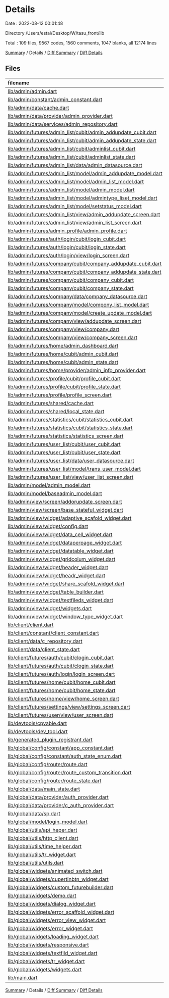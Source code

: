 # Details

Date : 2022-08-12 00:01:48

Directory /Users/estai/Desktop/W/tasu_front/lib

Total : 109 files,  9567 codes, 1560 comments, 1047 blanks, all 12174 lines

[Summary](results.md) / Details / [Diff Summary](diff.md) / [Diff Details](diff-details.md)

## Files
| filename | language | code | comment | blank | total |
| :--- | :--- | ---: | ---: | ---: | ---: |
| [lib/admin/admin.dart](/lib/admin/admin.dart) | Dart | 8 | 1 | 1 | 10 |
| [lib/admin/constant/admin_constant.dart](/lib/admin/constant/admin_constant.dart) | Dart | 7 | 0 | 3 | 10 |
| [lib/admin/data/cache.dart](/lib/admin/data/cache.dart) | Dart | 13 | 7 | 5 | 25 |
| [lib/admin/data/provider/admin_provider.dart](/lib/admin/data/provider/admin_provider.dart) | Dart | 26 | 1 | 2 | 29 |
| [lib/admin/data/services/admin_repository.dart](/lib/admin/data/services/admin_repository.dart) | Dart | 309 | 17 | 20 | 346 |
| [lib/admin/futures/admin_list/cubit/admin_addupdate_cubit.dart](/lib/admin/futures/admin_list/cubit/admin_addupdate_cubit.dart) | Dart | 85 | 1 | 10 | 96 |
| [lib/admin/futures/admin_list/cubit/admin_addupdate_state.dart](/lib/admin/futures/admin_list/cubit/admin_addupdate_state.dart) | Dart | 43 | 1 | 4 | 48 |
| [lib/admin/futures/admin_list/cubit/adminlist_cubit.dart](/lib/admin/futures/admin_list/cubit/adminlist_cubit.dart) | Dart | 0 | 103 | 15 | 118 |
| [lib/admin/futures/admin_list/cubit/adminlist_state.dart](/lib/admin/futures/admin_list/cubit/adminlist_state.dart) | Dart | 0 | 44 | 6 | 50 |
| [lib/admin/futures/admin_list/data/admin_datasource.dart](/lib/admin/futures/admin_list/data/admin_datasource.dart) | Dart | 224 | 52 | 25 | 301 |
| [lib/admin/futures/admin_list/model/admin_addupdate_model.dart](/lib/admin/futures/admin_list/model/admin_addupdate_model.dart) | Dart | 0 | 128 | 11 | 139 |
| [lib/admin/futures/admin_list/model/admin_list_model.dart](/lib/admin/futures/admin_list/model/admin_list_model.dart) | Dart | 127 | 0 | 12 | 139 |
| [lib/admin/futures/admin_list/model/admin_model.dart](/lib/admin/futures/admin_list/model/admin_model.dart) | Dart | 162 | 1 | 12 | 175 |
| [lib/admin/futures/admin_list/model/admintype_liset_model.dart](/lib/admin/futures/admin_list/model/admintype_liset_model.dart) | Dart | 23 | 39 | 9 | 71 |
| [lib/admin/futures/admin_list/model/setstatus_model.dart](/lib/admin/futures/admin_list/model/setstatus_model.dart) | Dart | 15 | 0 | 4 | 19 |
| [lib/admin/futures/admin_list/view/admin_addupdate_screen.dart](/lib/admin/futures/admin_list/view/admin_addupdate_screen.dart) | Dart | 222 | 26 | 8 | 256 |
| [lib/admin/futures/admin_list/view/admin_list_screen.dart](/lib/admin/futures/admin_list/view/admin_list_screen.dart) | Dart | 169 | 3 | 8 | 180 |
| [lib/admin/futures/admin_profile/admin_profile.dart](/lib/admin/futures/admin_profile/admin_profile.dart) | Dart | 12 | 0 | 3 | 15 |
| [lib/admin/futures/auth/login/cubit/login_cubit.dart](/lib/admin/futures/auth/login/cubit/login_cubit.dart) | Dart | 44 | 0 | 9 | 53 |
| [lib/admin/futures/auth/login/cubit/login_state.dart](/lib/admin/futures/auth/login/cubit/login_state.dart) | Dart | 50 | 0 | 3 | 53 |
| [lib/admin/futures/auth/login/view/login_screen.dart](/lib/admin/futures/auth/login/view/login_screen.dart) | Dart | 163 | 7 | 4 | 174 |
| [lib/admin/futures/company/cubit/company_addupdate_cubit.dart](/lib/admin/futures/company/cubit/company_addupdate_cubit.dart) | Dart | 140 | 1 | 10 | 151 |
| [lib/admin/futures/company/cubit/company_addupdate_state.dart](/lib/admin/futures/company/cubit/company_addupdate_state.dart) | Dart | 55 | 1 | 5 | 61 |
| [lib/admin/futures/company/cubit/company_cubit.dart](/lib/admin/futures/company/cubit/company_cubit.dart) | Dart | 0 | 94 | 18 | 112 |
| [lib/admin/futures/company/cubit/company_state.dart](/lib/admin/futures/company/cubit/company_state.dart) | Dart | 0 | 56 | 6 | 62 |
| [lib/admin/futures/company/data/company_datasource.dart](/lib/admin/futures/company/data/company_datasource.dart) | Dart | 218 | 61 | 27 | 306 |
| [lib/admin/futures/company/model/compony_list_model.dart](/lib/admin/futures/company/model/compony_list_model.dart) | Dart | 168 | 8 | 10 | 186 |
| [lib/admin/futures/company/model/create_update_model.dart](/lib/admin/futures/company/model/create_update_model.dart) | Dart | 345 | 74 | 20 | 439 |
| [lib/admin/futures/company/view/addupdate_screen.dart](/lib/admin/futures/company/view/addupdate_screen.dart) | Dart | 247 | 16 | 8 | 271 |
| [lib/admin/futures/company/view/company.dart](/lib/admin/futures/company/view/company.dart) | Dart | 2 | 14 | 4 | 20 |
| [lib/admin/futures/company/view/company_screen.dart](/lib/admin/futures/company/view/company_screen.dart) | Dart | 147 | 13 | 10 | 170 |
| [lib/admin/futures/home/admin_dashboard.dart](/lib/admin/futures/home/admin_dashboard.dart) | Dart | 68 | 49 | 11 | 128 |
| [lib/admin/futures/home/cubit/admin_cubit.dart](/lib/admin/futures/home/cubit/admin_cubit.dart) | Dart | 39 | 2 | 7 | 48 |
| [lib/admin/futures/home/cubit/admin_state.dart](/lib/admin/futures/home/cubit/admin_state.dart) | Dart | 28 | 0 | 5 | 33 |
| [lib/admin/futures/home/provider/admin_info_provider.dart](/lib/admin/futures/home/provider/admin_info_provider.dart) | Dart | 29 | 0 | 2 | 31 |
| [lib/admin/futures/profile/cubit/profile_cubit.dart](/lib/admin/futures/profile/cubit/profile_cubit.dart) | Dart | 6 | 0 | 3 | 9 |
| [lib/admin/futures/profile/cubit/profile_state.dart](/lib/admin/futures/profile/cubit/profile_state.dart) | Dart | 7 | 0 | 4 | 11 |
| [lib/admin/futures/profile/profile_screen.dart](/lib/admin/futures/profile/profile_screen.dart) | Dart | 12 | 0 | 3 | 15 |
| [lib/admin/futures/shared/cache.dart](/lib/admin/futures/shared/cache.dart) | Dart | 0 | 19 | 4 | 23 |
| [lib/admin/futures/shared/local_state.dart](/lib/admin/futures/shared/local_state.dart) | Dart | 17 | 0 | 6 | 23 |
| [lib/admin/futures/statistics/cubit/statistics_cubit.dart](/lib/admin/futures/statistics/cubit/statistics_cubit.dart) | Dart | 38 | 1 | 7 | 46 |
| [lib/admin/futures/statistics/cubit/statistics_state.dart](/lib/admin/futures/statistics/cubit/statistics_state.dart) | Dart | 28 | 0 | 4 | 32 |
| [lib/admin/futures/statistics/statistics_screen.dart](/lib/admin/futures/statistics/statistics_screen.dart) | Dart | 93 | 3 | 4 | 100 |
| [lib/admin/futures/user_list/cubit/user_cubit.dart](/lib/admin/futures/user_list/cubit/user_cubit.dart) | Dart | 84 | 1 | 11 | 96 |
| [lib/admin/futures/user_list/cubit/user_state.dart](/lib/admin/futures/user_list/cubit/user_state.dart) | Dart | 52 | 0 | 5 | 57 |
| [lib/admin/futures/user_list/data/user_datasource.dart](/lib/admin/futures/user_list/data/user_datasource.dart) | Dart | 193 | 79 | 26 | 298 |
| [lib/admin/futures/user_list/model/trans_user_model.dart](/lib/admin/futures/user_list/model/trans_user_model.dart) | Dart | 107 | 0 | 8 | 115 |
| [lib/admin/futures/user_list/view/user_list_screen.dart](/lib/admin/futures/user_list/view/user_list_screen.dart) | Dart | 140 | 0 | 8 | 148 |
| [lib/admin/model/admin_model.dart](/lib/admin/model/admin_model.dart) | Dart | 0 | 76 | 9 | 85 |
| [lib/admin/model/baseadmin_model.dart](/lib/admin/model/baseadmin_model.dart) | Dart | 35 | 0 | 4 | 39 |
| [lib/admin/view/screen/addorupdate_screen.dart](/lib/admin/view/screen/addorupdate_screen.dart) | Dart | 95 | 13 | 7 | 115 |
| [lib/admin/view/screen/base_stateful_widget.dart](/lib/admin/view/screen/base_stateful_widget.dart) | Dart | 20 | 3 | 6 | 29 |
| [lib/admin/view/widget/adaptive_scafold_widget.dart](/lib/admin/view/widget/adaptive_scafold_widget.dart) | Dart | 338 | 33 | 47 | 418 |
| [lib/admin/view/widget/config.dart](/lib/admin/view/widget/config.dart) | Dart | 34 | 0 | 2 | 36 |
| [lib/admin/view/widget/data_cell_widget.dart](/lib/admin/view/widget/data_cell_widget.dart) | Dart | 11 | 0 | 2 | 13 |
| [lib/admin/view/widget/dataperpage_widget.dart](/lib/admin/view/widget/dataperpage_widget.dart) | Dart | 48 | 1 | 4 | 53 |
| [lib/admin/view/widget/datatable_widget.dart](/lib/admin/view/widget/datatable_widget.dart) | Dart | 39 | 5 | 5 | 49 |
| [lib/admin/view/widget/gridcolum_widget.dart](/lib/admin/view/widget/gridcolum_widget.dart) | Dart | 15 | 0 | 2 | 17 |
| [lib/admin/view/widget/header_widget.dart](/lib/admin/view/widget/header_widget.dart) | Dart | 108 | 0 | 5 | 113 |
| [lib/admin/view/widget/headr_widget.dart](/lib/admin/view/widget/headr_widget.dart) | Dart | 45 | 1 | 3 | 49 |
| [lib/admin/view/widget/share_scafold_widget.dart](/lib/admin/view/widget/share_scafold_widget.dart) | Dart | 39 | 1 | 7 | 47 |
| [lib/admin/view/widget/table_builder.dart](/lib/admin/view/widget/table_builder.dart) | Dart | 86 | 0 | 7 | 93 |
| [lib/admin/view/widget/textfileds_widget.dart](/lib/admin/view/widget/textfileds_widget.dart) | Dart | 904 | 92 | 62 | 1,058 |
| [lib/admin/view/widget/widgets.dart](/lib/admin/view/widget/widgets.dart) | Dart | 2 | 0 | 1 | 3 |
| [lib/admin/view/widget/window_type_widget.dart](/lib/admin/view/widget/window_type_widget.dart) | Dart | 198 | 0 | 71 | 269 |
| [lib/client/client.dart](/lib/client/client.dart) | Dart | 0 | 0 | 1 | 1 |
| [lib/client/constant/client_constant.dart](/lib/client/constant/client_constant.dart) | Dart | 11 | 0 | 3 | 14 |
| [lib/client/data/c_repository.dart](/lib/client/data/c_repository.dart) | Dart | 1,615 | 46 | 108 | 1,769 |
| [lib/client/data/client_state.dart](/lib/client/data/client_state.dart) | Dart | 13 | 0 | 5 | 18 |
| [lib/client/futures/auth/cubit/clogin_cubit.dart](/lib/client/futures/auth/cubit/clogin_cubit.dart) | Dart | 40 | 0 | 7 | 47 |
| [lib/client/futures/auth/cubit/clogin_state.dart](/lib/client/futures/auth/cubit/clogin_state.dart) | Dart | 47 | 0 | 3 | 50 |
| [lib/client/futures/auth/login/login_screen.dart](/lib/client/futures/auth/login/login_screen.dart) | Dart | 74 | 3 | 5 | 82 |
| [lib/client/futures/home/cubit/home_cubit.dart](/lib/client/futures/home/cubit/home_cubit.dart) | Dart | 6 | 0 | 3 | 9 |
| [lib/client/futures/home/cubit/home_state.dart](/lib/client/futures/home/cubit/home_state.dart) | Dart | 7 | 0 | 4 | 11 |
| [lib/client/futures/home/view/home_screen.dart](/lib/client/futures/home/view/home_screen.dart) | Dart | 12 | 0 | 3 | 15 |
| [lib/client/futures/settings/view/settings_screen.dart](/lib/client/futures/settings/view/settings_screen.dart) | Dart | 12 | 0 | 3 | 15 |
| [lib/client/futures/user/view/user_screen.dart](/lib/client/futures/user/view/user_screen.dart) | Dart | 12 | 0 | 3 | 15 |
| [lib/devtools/cpyable.dart](/lib/devtools/cpyable.dart) | Dart | 4 | 0 | 1 | 5 |
| [lib/devtools/dev_tool.dart](/lib/devtools/dev_tool.dart) | Dart | 4 | 0 | 2 | 6 |
| [lib/generated_plugin_registrant.dart](/lib/generated_plugin_registrant.dart) | Dart | 12 | 7 | 5 | 24 |
| [lib/global/config/constant/app_constant.dart](/lib/global/config/constant/app_constant.dart) | Dart | 9 | 5 | 3 | 17 |
| [lib/global/config/constant/auth_state_enum.dart](/lib/global/config/constant/auth_state_enum.dart) | Dart | 1 | 0 | 1 | 2 |
| [lib/global/config/router/route.dart](/lib/global/config/router/route.dart) | Dart | 104 | 29 | 9 | 142 |
| [lib/global/config/router/route_custom_transition.dart](/lib/global/config/router/route_custom_transition.dart) | Dart | 241 | 1 | 11 | 253 |
| [lib/global/config/router/route_state.dart](/lib/global/config/router/route_state.dart) | Dart | 7 | 0 | 3 | 10 |
| [lib/global/data/main_state.dart](/lib/global/data/main_state.dart) | Dart | 52 | 13 | 11 | 76 |
| [lib/global/data/provider/auth_provider.dart](/lib/global/data/provider/auth_provider.dart) | Dart | 27 | 0 | 6 | 33 |
| [lib/global/data/provider/c_auth_provider.dart](/lib/global/data/provider/c_auth_provider.dart) | Dart | 27 | 0 | 7 | 34 |
| [lib/global/data/sp.dart](/lib/global/data/sp.dart) | Dart | 62 | 0 | 10 | 72 |
| [lib/global/model/login_model.dart](/lib/global/model/login_model.dart) | Dart | 39 | 0 | 9 | 48 |
| [lib/global/utils/api_heper.dart](/lib/global/utils/api_heper.dart) | Dart | 87 | 127 | 6 | 220 |
| [lib/global/utils/http_client.dart](/lib/global/utils/http_client.dart) | Dart | 24 | 1 | 7 | 32 |
| [lib/global/utils/time_helper.dart](/lib/global/utils/time_helper.dart) | Dart | 6 | 2 | 2 | 10 |
| [lib/global/utils/tr_widget.dart](/lib/global/utils/tr_widget.dart) | Dart | 56 | 1 | 4 | 61 |
| [lib/global/utils/utils.dart](/lib/global/utils/utils.dart) | Dart | 207 | 71 | 27 | 305 |
| [lib/global/widgets/animated_switch.dart](/lib/global/widgets/animated_switch.dart) | Dart | 17 | 0 | 4 | 21 |
| [lib/global/widgets/cupertinbtn_widget.dart](/lib/global/widgets/cupertinbtn_widget.dart) | Dart | 40 | 0 | 4 | 44 |
| [lib/global/widgets/custom_futurebuilder.dart](/lib/global/widgets/custom_futurebuilder.dart) | Dart | 73 | 0 | 19 | 92 |
| [lib/global/widgets/demo.dart](/lib/global/widgets/demo.dart) | Dart | 78 | 20 | 27 | 125 |
| [lib/global/widgets/dialog_widget.dart](/lib/global/widgets/dialog_widget.dart) | Dart | 52 | 1 | 4 | 57 |
| [lib/global/widgets/error_scaffold_widget.dart](/lib/global/widgets/error_scaffold_widget.dart) | Dart | 13 | 0 | 3 | 16 |
| [lib/global/widgets/error_view_widget.dart](/lib/global/widgets/error_view_widget.dart) | Dart | 19 | 0 | 3 | 22 |
| [lib/global/widgets/error_widget.dart](/lib/global/widgets/error_widget.dart) | Dart | 13 | 2 | 4 | 19 |
| [lib/global/widgets/loading_widget.dart](/lib/global/widgets/loading_widget.dart) | Dart | 11 | 1 | 3 | 15 |
| [lib/global/widgets/responsive.dart](/lib/global/widgets/responsive.dart) | Dart | 22 | 37 | 15 | 74 |
| [lib/global/widgets/textfild_widget.dart](/lib/global/widgets/textfild_widget.dart) | Dart | 266 | 43 | 20 | 329 |
| [lib/global/widgets/tr_widget.dart](/lib/global/widgets/tr_widget.dart) | Dart | 56 | 1 | 4 | 61 |
| [lib/global/widgets/widgets.dart](/lib/global/widgets/widgets.dart) | Dart | 6 | 0 | 1 | 7 |
| [lib/main.dart](/lib/main.dart) | Dart | 101 | 1 | 10 | 112 |

[Summary](results.md) / Details / [Diff Summary](diff.md) / [Diff Details](diff-details.md)